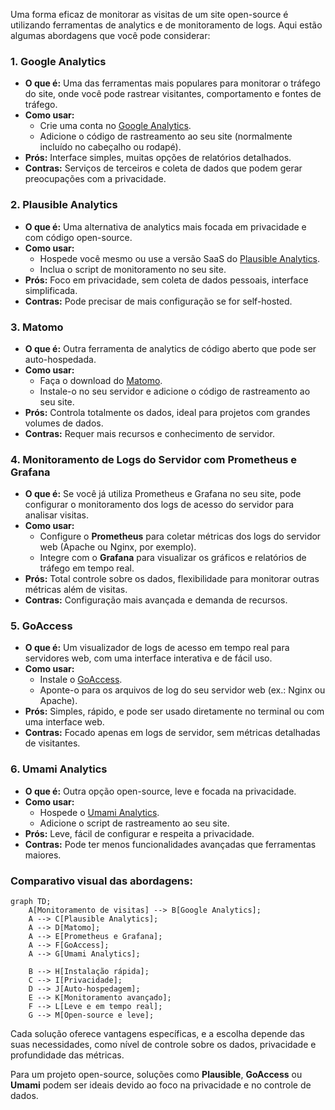 Uma forma eficaz de monitorar as visitas de um site open-source é utilizando ferramentas de analytics e de monitoramento de logs. Aqui estão algumas abordagens que você pode considerar:

### 1. **Google Analytics**
   - **O que é:** Uma das ferramentas mais populares para monitorar o tráfego do site, onde você pode rastrear visitantes, comportamento e fontes de tráfego.
   - **Como usar:**
     - Crie uma conta no [Google Analytics](https://analytics.google.com/).
     - Adicione o código de rastreamento ao seu site (normalmente incluído no cabeçalho ou rodapé).
   - **Prós:** Interface simples, muitas opções de relatórios detalhados.
   - **Contras:** Serviços de terceiros e coleta de dados que podem gerar preocupações com a privacidade.

### 2. **Plausible Analytics**
   - **O que é:** Uma alternativa de analytics mais focada em privacidade e com código open-source.
   - **Como usar:** 
     - Hospede você mesmo ou use a versão SaaS do [Plausible Analytics](https://plausible.io/).
     - Inclua o script de monitoramento no seu site.
   - **Prós:** Foco em privacidade, sem coleta de dados pessoais, interface simplificada.
   - **Contras:** Pode precisar de mais configuração se for self-hosted.

### 3. **Matomo**
   - **O que é:** Outra ferramenta de analytics de código aberto que pode ser auto-hospedada.
   - **Como usar:**
     - Faça o download do [Matomo](https://matomo.org/).
     - Instale-o no seu servidor e adicione o código de rastreamento ao seu site.
   - **Prós:** Controla totalmente os dados, ideal para projetos com grandes volumes de dados.
   - **Contras:** Requer mais recursos e conhecimento de servidor.

### 4. **Monitoramento de Logs do Servidor com Prometheus e Grafana**
   - **O que é:** Se você já utiliza Prometheus e Grafana no seu site, pode configurar o monitoramento dos logs de acesso do servidor para analisar visitas.
   - **Como usar:**
     - Configure o **Prometheus** para coletar métricas dos logs do servidor web (Apache ou Nginx, por exemplo).
     - Integre com o **Grafana** para visualizar os gráficos e relatórios de tráfego em tempo real.
   - **Prós:** Total controle sobre os dados, flexibilidade para monitorar outras métricas além de visitas.
   - **Contras:** Configuração mais avançada e demanda de recursos.

### 5. **GoAccess**
   - **O que é:** Um visualizador de logs de acesso em tempo real para servidores web, com uma interface interativa e de fácil uso.
   - **Como usar:**
     - Instale o [GoAccess](https://goaccess.io/).
     - Aponte-o para os arquivos de log do seu servidor web (ex.: Nginx ou Apache).
   - **Prós:** Simples, rápido, e pode ser usado diretamente no terminal ou com uma interface web.
   - **Contras:** Focado apenas em logs de servidor, sem métricas detalhadas de visitantes.

### 6. **Umami Analytics**
   - **O que é:** Outra opção open-source, leve e focada na privacidade.
   - **Como usar:**
     - Hospede o [Umami Analytics](https://umami.is/).
     - Adicione o script de rastreamento ao seu site.
   - **Prós:** Leve, fácil de configurar e respeita a privacidade.
   - **Contras:** Pode ter menos funcionalidades avançadas que ferramentas maiores.

### Comparativo visual das abordagens:

```mermaid
graph TD;
    A[Monitoramento de visitas] --> B[Google Analytics];
    A --> C[Plausible Analytics];
    A --> D[Matomo];
    A --> E[Prometheus e Grafana];
    A --> F[GoAccess];
    A --> G[Umami Analytics];

    B --> H[Instalação rápida];
    C --> I[Privacidade];
    D --> J[Auto-hospedagem];
    E --> K[Monitoramento avançado];
    F --> L[Leve e em tempo real];
    G --> M[Open-source e leve];
```

Cada solução oferece vantagens específicas, e a escolha depende das suas necessidades, como nível de controle sobre os dados, privacidade e profundidade das métricas.

Para um projeto open-source, soluções como **Plausible**, **GoAccess** ou **Umami** podem ser ideais devido ao foco na privacidade e no controle de dados.